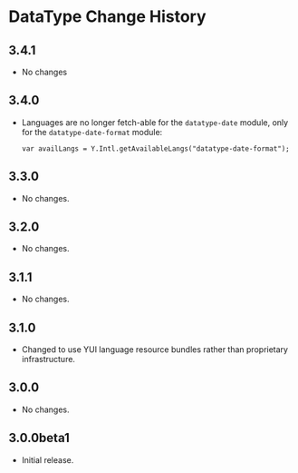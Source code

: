 DataType Change History
=======================

3.4.1
-----

-   No changes

3.4.0
-----

-   Languages are no longer fetch-able for the `datatype-date` module, only for the `datatype-date-format` module:

        var availLangs = Y.Intl.getAvailableLangs("datatype-date-format");

3.3.0
-----

-   No changes.

3.2.0
-----

-   No changes.

3.1.1
-----

-   No changes.

3.1.0
-----

-   Changed to use YUI language resource bundles rather than proprietary infrastructure.

3.0.0
-----

-   No changes.

3.0.0beta1
----------

-   Initial release.
